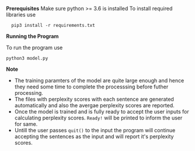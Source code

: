 

**Prerequisites**
Make sure python >= 3.6 is installed
To install required libraries use

	  pip3 install -r requirements.txt 

**Running the Program**

To run the program use
	
	python3 model.py

**Note**
- The training paramters of the model are quite large enough and hence they need some time to complete the processsing before futher processing.
- The files with perplexity scores with each sentence are generated automatically and also the avergae perplexity scores are reported.
- Once the model is trained and is fully ready to accept the user inputs for calculating perplexity scores. `Ready!` will be printed to inform the user for same.
- Untill the user passes `quit()` to the input the program will continue accepting the sentences as the input and will report it's perplexity scores.


